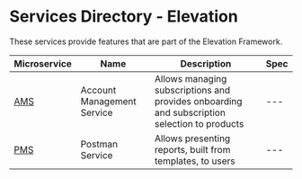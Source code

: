 # Services Directory - Elevation

These services provide features that are part of the Elevation Framework.

| Microservice | Name | Description | Spec |
| - | - | - | - |
| [AMS](./ams.md) | Account Management Service | Allows managing subscriptions and provides onboarding and subscription selection to products | --- |
| [PMS](./pms.md) | Postman Service | Allows presenting reports, built from templates, to users | --- |
